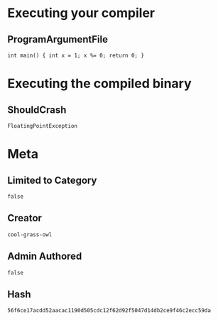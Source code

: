 # Executing your compiler

## ProgramArgumentFile

```
int main() { int x = 1; x %= 0; return 0; }
```

# Executing the compiled binary

## ShouldCrash

```
FloatingPointException
```

# Meta

## Limited to Category

```
false
```

## Creator

```
cool-grass-owl
```

## Admin Authored

```
false
```

## Hash

```
56f6ce17acdd52aacac1190d505cdc12f62d92f5047d14db2ce9f46c2ecc59da
```
